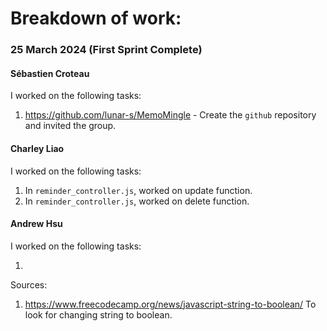 # Breakdown of work:

### 25 March 2024 (First Sprint Complete)

#### Sébastien Croteau

I worked on the following tasks:
1. <https://github.com/lunar-s/MemoMingle> - Create the `github` repository and invited the group.

#### Charley Liao

I worked on the following tasks:

1. <Insert Some Task Here> In `reminder_controller.js`, worked on update function.
2. <Insert Some Task Here> In `reminder_controller.js`, worked on delete function.

#### Andrew Hsu

I worked on the following tasks:

1. 

Sources:

1. <https://www.freecodecamp.org/news/javascript-string-to-boolean/> To look for changing string to boolean.
